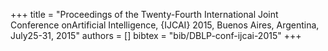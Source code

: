 +++
title =  "Proceedings of the Twenty-Fourth International Joint Conference onArtificial Intelligence, {IJCAI} 2015, Buenos Aires, Argentina, July25-31, 2015"
authors = []
bibtex = "bib/DBLP-conf-ijcai-2015"
+++
